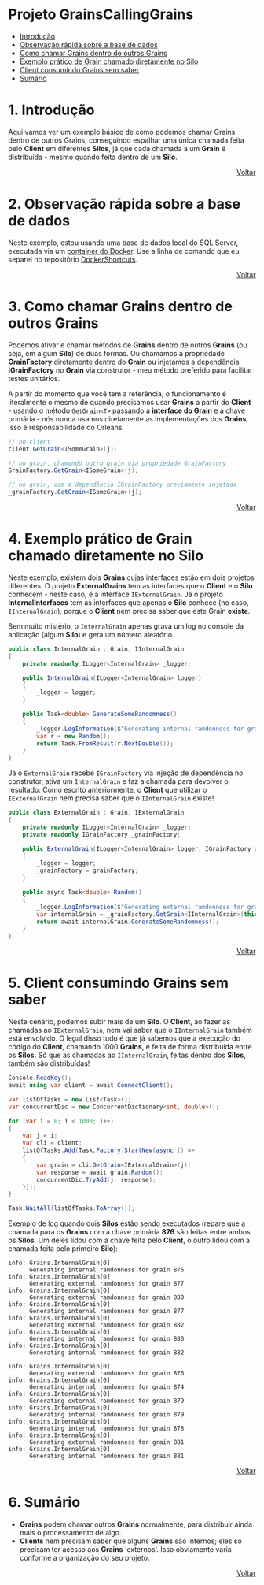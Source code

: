 # Projeto GrainsCallingGrains

- [Introdução](#1-introdução)
- [Observação rápida sobre a base de dados](#2-observação-rápida-sobre-a-base-de-dados)
- [Como chamar Grains dentro de outros Grains](#3-como-chamar-grains-dentro-de-outros-grains)
- [Exemplo prático de Grain chamado diretamente no Silo](#4-exemplo-prático-de-grain-chamado-diretamente-no-silo)
- [Client consumindo Grains sem saber](#5-client-consumindo-grains-sem-saber)
- [Sumário](#6-sumário)

# 1. Introdução

Aqui vamos ver um exemplo básico de como podemos chamar Grains dentro de outros Grains, conseguindo espalhar uma única chamada feita pelo **Client** em diferentes **Silos**, já que cada chamada a um **Grain** é distribuída - mesmo quando feita dentro de um **Silo**.

<div align="right">
	
[Voltar](#projeto-grainscallinggrains)

</div>

# 2. Observação rápida sobre a base de dados

Neste exemplo, estou usando uma base de dados local do SQL Server, executada via um [container do Docker](https://www.docker.com). Use a linha de comando que eu separei no repositório [DockerShortcuts](https://github.com/prrandrade/DockerShortcuts).

<div align="right">
	
[Voltar](#projeto-grainscallinggrains)

</div>

# 3. Como chamar Grains dentro de outros Grains

Podemos ativar e chamar métodos de **Grains** dentro de outros **Grains** (ou seja, em algum **Silo**) de duas formas. Ou chamamos a propriedade **GrainFactory** diretamente dentro do **Grain** ou injetamos a dependência **IGrainFactory** no **Grain** via construtor - meu método preferido para facilitar testes unitários.

A partir do momento que você tem a referência, o funcionamento é literalmente o mesmo de quando precisamos usar **Grains** a partir do **Client** - usando o método `GetGrain<T>` passando a **interface do Grain** e a chave primária - nós nunca usamos diretamente as implementações dos **Grains**, isso é responsabilidade do Orleans.

```csharp
// no client
client.GetGrain<ISomeGrain>(j);

// no grain, chamando outro grain via propriedade GrainFactory
GrainFactory.GetGrain<ISomeGrain>(j);

// no grain, com a dependência IGrainFactory previamente injetada
_grainFactory.GetGrain<ISomeGrain>(j);
```

<div align="right">
	
[Voltar](#projeto-grainscallinggrains)

</div>

# 4. Exemplo prático de Grain chamado diretamente no Silo

Neste exemplo, existem dois **Grains** cujas interfaces estão em dois projetos diferentes. O projeto **ExternalGrains** tem as interfaces que o **Client** e o **Silo** conhecem - neste caso, é a interface `IExternalGrain`. Já o projeto **InternalInterfaces** tem as interfaces que apenas o **Silo** conhece (no caso, `IInternalGrain`), porque o **Client** nem precisa saber que este Grain **existe**.

Sem muito mistério, o `InternalGrain` apenas grava um log no console da aplicação (algum **Silo**) e gera um número aleatório.

```csharp
public class InternalGrain : Grain, IInternalGrain
{
	private readonly ILogger<InternalGrain> _logger;

	public InternalGrain(ILogger<InternalGrain> logger)
	{
		_logger = logger;
	}

	public Task<double> GenerateSomeRandomness()
	{
		_logger.LogInformation($"Generating internal ramdonness for grain {this.GetPrimaryKeyLong()}");
		var r = new Random();
		return Task.FromResult(r.NextDouble());
	}
}
```

Já o `ExternalGrain` recebe `IGrainFactory` via injeção de dependência no construtor, ativa um `InternalGrain` e faz a chamada para devolver o resultado. Como escrito anteriormente, o **Client** que utilizar o `IExternalGrain` nem precisa saber que o `IInternalGrain` existe!

```csharp
public class ExternalGrain : Grain, IExternalGrain
{
	private readonly ILogger<InternalGrain> _logger;
	private readonly IGrainFactory _grainFactory;

	public ExternalGrain(ILogger<InternalGrain> logger, IGrainFactory grainFactory)
	{
		_logger = logger;
		_grainFactory = grainFactory;
	}

	public async Task<double> Random()
	{
		_logger.LogInformation($"Generating external ramdonness for grain {this.GetPrimaryKeyLong()}");
		var internalGrain = _grainFactory.GetGrain<IInternalGrain>(this.GetPrimaryKeyLong());
		return await internalGrain.GenerateSomeRandomness();
	}
}
```

<div align="right">
	
[Voltar](#projeto-grainscallinggrains)

</div>

# 5. Client consumindo Grains sem saber

Neste cenário, podemos subir mais de um **Silo**. O **Client**, ao fazer as chamadas ao `IExternalGrain`, nem vai saber que o `IInternalGrain` também está envolvido. O legal disso tudo é que já sabemos que a execução do código do **Client**, chamando 1000 **Grains**, é feita de forma distribuída entre os **Silos**. Só que as chamadas ao `IInternalGrain`, feitas dentro dos **Silos**, também são distribuídas!

```csharp
Console.ReadKey();
await using var client = await ConnectClient();

var listOfTasks = new List<Task>();
var concurrentDic = new ConcurrentDictionary<int, double>();

for (var i = 0; i < 1000; i++)
{
	var j = i;
	var cli = client;
	listOfTasks.Add(Task.Factory.StartNew(async () =>
	{
		var grain = cli.GetGrain<IExternalGrain>(j);
		var response = await grain.Random();
		concurrentDic.TryAdd(j, response);
	}));
}

Task.WaitAll(listOfTasks.ToArray());
```

Exemplo de log quando dois **Silos** estão sendo executados (repare que a chamada para os **Grains** com a chave primária **876** são feitas entre ambos os **Silos**. Um deles lidou com a chave feita pelo **Client**, o outro lidou com a chamada feita pelo primeiro **Silo**):

```
info: Grains.InternalGrain[0]
      Generating internal ramdonness for grain 876
info: Grains.InternalGrain[0]
      Generating external ramdonness for grain 877
info: Grains.InternalGrain[0]
      Generating external ramdonness for grain 880
info: Grains.InternalGrain[0]
      Generating internal ramdonness for grain 877
info: Grains.InternalGrain[0]
      Generating external ramdonness for grain 882
info: Grains.InternalGrain[0]
      Generating internal ramdonness for grain 880
info: Grains.InternalGrain[0]
      Generating internal ramdonness for grain 882
```

```
info: Grains.InternalGrain[0]
      Generating external ramdonness for grain 876
info: Grains.InternalGrain[0]
      Generating internal ramdonness for grain 874
info: Grains.InternalGrain[0]
      Generating external ramdonness for grain 879
info: Grains.InternalGrain[0]
      Generating internal ramdonness for grain 879
info: Grains.InternalGrain[0]
      Generating internal ramdonness for grain 878
info: Grains.InternalGrain[0]
      Generating external ramdonness for grain 881
info: Grains.InternalGrain[0]
      Generating internal ramdonness for grain 881
```

<div align="right">
	
[Voltar](#projeto-grainscallinggrains)

</div>


# 6. Sumário

- **Grains** podem chamar outros **Grains** normalmente, para distribuir ainda mais o processamento de algo.
- **Clients** nem precisam saber que alguns **Grains** são internos; eles só precisam ter acesso aos **Grains** 'externos'. Isso obviamente varia conforme a organização do seu projeto.

<div align="right">
	
[Voltar](#projeto-grainscallinggrains)

</div>